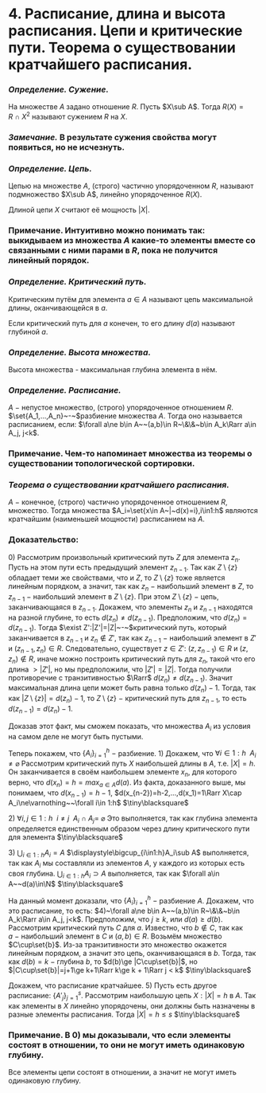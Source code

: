 # 4. Расписание, длина и высота расписания. Цепи и критические пути. Теорема о существовании кратчайшего расписания.

### *Определение. Сужение.*
На множестве $A$ задано отношение $R$. Пусть $X\sub A$.
Тогда $R(X)=R~\cap~X^2$ называют сужением $R$ на $X$.

### *Замечание.* В результате сужения свойства могут появиться, но не исчезнуть.

### *Определение. Цепь.*
Цепью на множестве $A$, (строго) частично упорядоченном $R$, называют подмножество $X\sub A$, линейно упорядоченное $R(X)$.

Длиной цепи $X$ считают её мощность $|X|$.

### Примечание. Интуитивно можно понимать так: выкидываем из множества $A$ какие-то элементы вместе со связанными с ними парами в $R$, пока не получится линейный порядок.

### *Определение. Критический путь.*
Критическим путём для элемента $a\in A$ называют цепь максимальной длины, оканчивающейся в $a$.

Если критический путь для $a$ конечен, то его длину $d(a)$ называют глубиной $a$.

### *Определение. Высота множества.*
Высота множества - максимальная глубина элемента в нём.

### *Определение. Расписание.*
$A~-~$непустое множество, (строго) упорядоченное отношением $R$.
$\set{A_1,...,A_n}~-~$разбиение множества $A$. 
Тогда оно называется расписанием, если:
 $\forall a\ne b\in A~~(a,b)\in R~\&\&~b\in A_k\Rarr a\in A_j, j<k$.

### Примечание. Чем-то напоминает множества из теоремы о существовании топологической сортировки.

### *Теорема о существовании кратчайшего расписания.*
$A~-~$конечное, (строго) частично упорядоченное отношением $R$, множество. Тогда множества $A_i=\set{x\in A~|~d(x)=i},i\in1:h$
являются кратчайшим (наименьшей мощности) расписанием на $A$.

### Доказательство:
$0)$ Рассмотрим произвольный критический путь $Z$ для элемента $z_n$.
Пусть на этом пути есть предыдущий элемент $z_{n-1}$.
Так как $Z\setminus\{z\}$ обладает теми же свойствами, что и $Z$, то $Z\setminus\{z\}$
тоже является линейным порядком, а значит, так как $z_n~-~$наибольший элемент в $Z$, то $z_{n-1}~-~$наибольший элемент в $Z\setminus\{z\}$. При этом
$Z\setminus\{z\}~-~$цепь, заканчивающаяся в $z_{n-1}$.
Докажем, что элементы $z_n$ и $z_{n-1}$ находятся на разной глубине, то есть
$d(z_n)\ne d(z_{n-1})$.
Предположим, что $d(z_n)=d(z_{n-1})$.
Тогда $\exist Z':|Z'|=|Z|~-~$критический путь, который заканчивается в $z_{n-1}$ и $z_n\not\in Z'$, так как $z_{n-1}~-~$наибольший элемент в $Z'$ и
$(z_{n-1},z_n)\in R$. Следовательно, существует $z\in Z':$ $(z,z_{n-1})\in R$ и $(z,z_n)\not\in R$, иначе можно построить критический путь для $z_n$, такой что его длина $>|Z'|$, но мы предположили, что $|Z'| = |Z|$. 
Тогда получили противоречие с транзитивностью $\Rarr$ $d(z_n)\ne d(z_{n-1})$. 
Значит максимальная длина цепи может быть равна только $d(z_n)-1$.
Тогда, так как $|Z\setminus\{z\}|=d(z_n)-1$, то $Z\setminus\{z\}~-~$критический путь для $z_{n-1}$, то есть $d(z_{n-1})=d(z_n)-1$.

Доказав этот факт, мы сможем показать, что множества $A_i$ из условия на самом деле не могут быть пустыми.

Теперь покажем, что $\{A_i\}_{i=1}^h~-~$разбиение.
$1)$ Докажем, что $\forall i\in 1:h~~A_i\ne \varnothing$
Рассмотрим критический путь $X$ наибольшей длины в $A$, т.е. $|X|=h$.
Он заканчивается в своём наибольшем элементе $x_n$, для которого верно,
что $d(x_n)=h=max_{a\in A}d(a)$.
Из факта, доказанного выше, мы понимаем, что $d(x_{n-1})=h-1$,
$d(x_{n-2})=h-2,...,d(x_1)=1\Rarr X\cap A_i\ne\varnothing~~\forall i\in 1:h$  $\tiny\blacksquare$

$2)$ $\forall i,j \in 1:h~~i\ne j~~A_i~\cap~A_j =~\varnothing$
Это выполняется, так как глубина элемента определяется единственным образом через длину критического пути для элемента  $\tiny\blacksquare$

$3)$ $\displaystyle\bigcup_{i\in1:h}A_i=A$
$\displaystyle\bigcup_{i\in1:h}A_i\sub A$ выполняется, так как $A_i$ мы составляли из элементов $A$, у каждого из которых есть своя глубина.
$\displaystyle\bigcup_{i\in1:h}A_i\supset A$ выполняется, так как $\forall a\in A~~d(a)\in\N$  $\tiny\blacksquare$

На данный момент доказали, что $\{A_i\}_{i=1}^h~-~$разбиение $A$.
Докажем, что это расписание, то есть:
$4)~\forall a\ne b\in A~~(a,b)\in R~\&\&~b\in A_k\Rarr a\in A_j, j<k$.
Предположим, что $j\ge k$, или $d(a)\ge d(b)$.
Рассмотрим критический путь $C$ для $a$. Известно, что $b\not\in C$,
так как $a~-~$наибольший элемент в $C$ и $(a,b)\in R$.
Возьмём множество $C\cup\set{b}$. Из-за транзитивности это множество окажется линейным порядком, а значит это цепь, оканчивающаяся в $b$.
Тогда, так как $d(b)=k~-~$глубина $b$, то $d(b)\ge |C\cup\set{b}|$,
но $|C\cup\set{b}|=j+1\ge k+1\Rarr k\ge k + 1\Rarr j < k$  $\tiny\blacksquare$

Докажем, что расписание кратчайшее.
$5)$ Пусть есть другое расписание: $\{A'_j\}_{j=1}^s$.
Рассмотрим наибольшую цепь $X:|X|=h$ в $A$.
Так как элементы в $X$ линейно упорядочены, они должны быть назначены в разные элементы расписания. Тогда $|X|=h\le s$  $\tiny\blacksquare$

### Примечание. В $0)$ мы доказывали, что если элементы состоят в отношении, то они не могут иметь одинаковую глубину.
Все элементы цепи состоят в отношении, а значит не могут иметь одинаковую глубину.